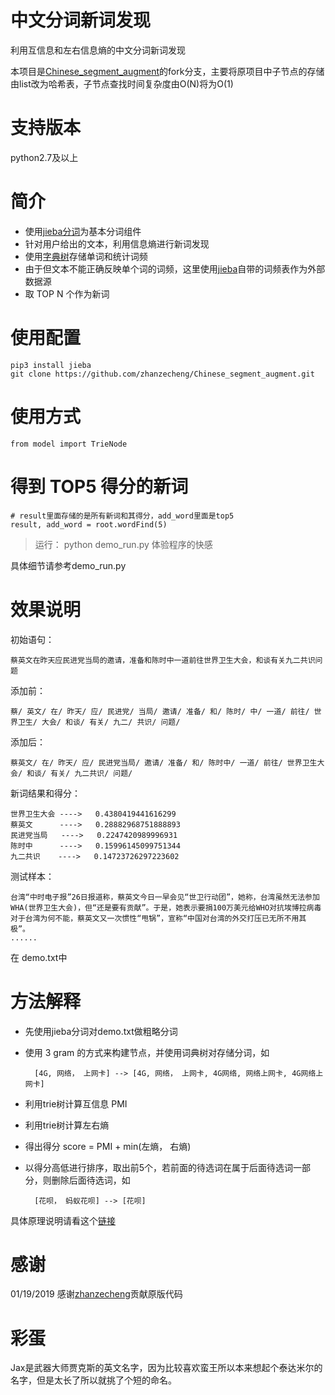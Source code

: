 # 中文分词新词发现

利用互信息和左右信息熵的中文分词新词发现

本项目是[Chinese\_segment\_augment](https://github.com/zhanzecheng/Chinese_segment_augment)的fork分支，主要将原项目中子节点的存储由list改为哈希表，子节点查找时间复杂度由O(N)将为O(1)

# 支持版本

python2.7及以上

# 简介

* 使用[jieba分词](https://github.com/fxsjy/jieba)为基本分词组件
* 针对用户给出的文本，利用信息熵进行新词发现
* 使用[字典树](https://github.com/zhanzecheng/The-Art-Of-Programming-By-July/blob/master/ebook/zh/06.09.md)存储单词和统计词频
* 由于但文本不能正确反映单个词的词频，这里使用[jieba](https://github.com/fxsjy/jieba)自带的词频表作为外部数据源
* 取 TOP N 个作为新词


# 使用配置

    pip3 install jieba
    git clone https://github.com/zhanzecheng/Chinese_segment_augment.git
    
    
# 使用方式

    from model import TrieNode

# 得到 TOP5 得分的新词

    # result里面存储的是所有新词和其得分，add_word里面是top5
    result, add_word = root.wordFind(5)

> 运行： python demo_run.py  体验程序的快感

具体细节请参考demo_run.py

# 效果说明

初始语句：

    蔡英文在昨天应民进党当局的邀请，准备和陈时中一道前往世界卫生大会，和谈有关九二共识问题
添加前：
    
    蔡/ 英文/ 在/ 昨天/ 应/ 民进党/ 当局/ 邀请/ 准备/ 和/ 陈时/ 中/ 一道/ 前往/ 世界卫生/ 大会/ 和谈/ 有关/ 九二/ 共识/ 问题/ 
添加后：

    蔡英文/ 在/ 昨天/ 应/ 民进党当局/ 邀请/ 准备/ 和/ 陈时中/ 一道/ 前往/ 世界卫生大会/ 和谈/ 有关/ 九二共识/ 问题/
    
新词结果和得分：

    世界卫生大会 ---->   0.4380419441616299
    蔡英文      ---->   0.28882968751888893
    民进党当局   ---->   0.2247420989996931
    陈时中      ---->   0.15996145099751344
    九二共识    ---->   0.14723726297223602
    
测试样本：

    台湾“中时电子报”26日报道称，蔡英文今日一早会见“世卫行动团”，她称，台湾虽然无法参加WHA(世界卫生大会)，但“还是要有贡献”。于是，她表示要捐100万美元给WHO对抗埃博拉病毒
    对于台湾为何不能，蔡英文又一次惯性“甩锅”，宣称“中国对台湾的外交打压已无所不用其极”。
    ......
在 demo.txt中

# 方法解释

* 先使用jieba分词对demo.txt做粗略分词
* 使用 3 gram 的方式来构建节点，并使用词典树对存储分词，如

        [4G, 网络， 上网卡] --> [4G, 网络， 上网卡, 4G网络, 网络上网卡, 4G网络上网卡]
* 利用trie树计算互信息 PMI
* 利用trie树计算左右熵
* 得出得分 score = PMI + min(左熵， 右熵)
* 以得分高低进行排序，取出前5个，若前面的待选词在属于后面待选词一部分，则删除后面待选词，如

        [花呗， 蚂蚁花呗] --> [花呗]

具体原理说明请看这个[链接](https://www.jianshu.com/p/e9313fd692ef)

# 感谢

01/19/2019 感谢[zhanzecheng](https://github.com/zhanzecheng)贡献原版代码

# 彩蛋

Jax是武器大师贾克斯的英文名字，因为比较喜欢蛮王所以本来想起个泰达米尔的名字，但是太长了所以就挑了个短的命名。
